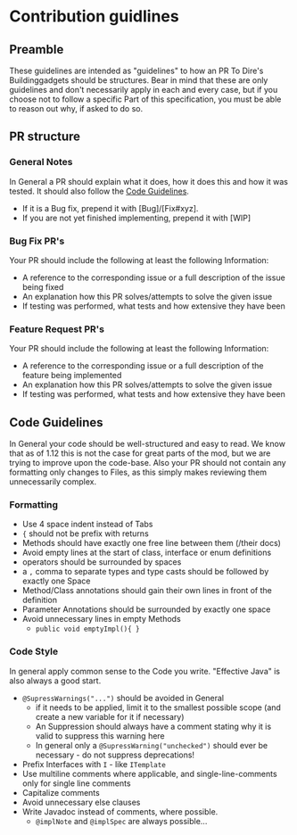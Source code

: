# Contribution guidlines
## Preamble
These guidelines are intended as "guidelines" to how an PR To Dire's Buildinggadgets should be structures. 
Bear in mind that these are only guidelines and don't necessarily apply in each and every case, but if you choose not to follow a specific Part of this specification, you must be able to reason out why, if asked to do so.
## PR structure
### General Notes
In General a PR should explain what it does, how it does this and how it was tested. It should also follow the [Code Guidelines](#code-guidelines).
* If it is a Bug fix, prepend it with \[Bug]/\[Fix#xyz].
* If you are not yet finished implementing, prepend it with \[WIP]
### Bug Fix PR's
Your PR should include the following at least the following Information:
* A reference to the corresponding issue or a full description of the issue being fixed
* An explanation how this PR solves/attempts to solve the given issue
* If testing was performed, what tests and how extensive they have been
### Feature Request PR's
Your PR should include the following at least the following Information:
* A reference to the corresponding issue or a full description of the feature being implemented
* An explanation how this PR solves/attempts to solve the given issue
* If testing was performed, what tests and how extensive they have been
## Code Guidelines
In General your code should be well-structured and easy to read. 
We know that as of 1.12 this is not the case for great parts of the mod, but we are trying to improve upon the code-base.
Also your PR should not contain any formatting only changes to Files, as this simply makes reviewing them unnecessarily complex.
### Formatting
* Use 4 space indent instead of Tabs
* `{` should not be prefix with returns
* Methods should have exactly one free line between them (/their docs)
* Avoid empty lines at the start of class, interface or enum definitions
* operators should be surrounded by spaces
* a `,` comma to separate types and type casts should be followed by exactly one Space
* Method/Class annotations should gain their own lines in front of the definition
* Parameter Annotations should be surrounded by exactly one space
* Avoid unnecessary lines in empty Methods
    * `public void emptyImpl(){ }`
### Code Style
In general apply common sense to the Code you write. "Effective Java" is also always a good start.
* `@SupressWarnings("...")` should be avoided in General
    * if it needs to be applied, limit it to the smallest possible scope (and create a new variable for it if necessary)
    * An Suppression should always have a comment stating why it is valid to suppress this warning here
    * In general only a `@SupressWarning("unchecked")` should ever be necessary - do not suppress deprecations!
* Prefix Interfaces with `I` - like `ITemplate`
* Use multiline comments where applicable, and single-line-comments only for single line comments
* Capitalize comments
* Avoid unnecessary else clauses
* Write Javadoc instead of comments, where possible. 
    * `@implNote` and `@implSpec` are always possible...

